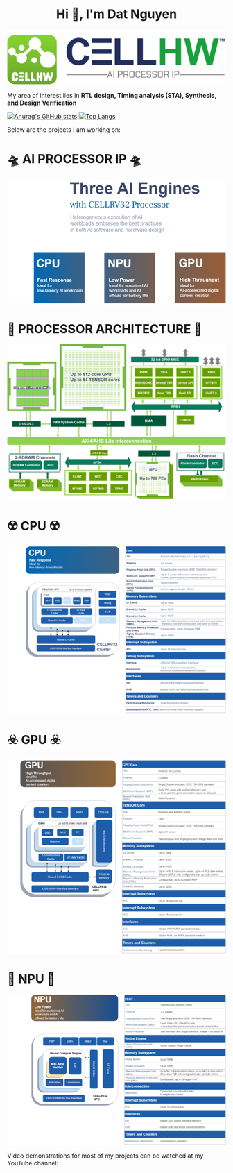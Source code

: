 <h1 align="center">Hi 👋, I'm Dat Nguyen</h1>
<p align="center" > <img src="https://github.com/DatNguyen97-VN/DatNguyen97-VN/blob/main/doc/cell-slogan.png" alt="Processor">
</p>

My area of interest lies in **RTL design, Timing analysis (STA), Synthesis, and Design Verification**  

[![Anurag's GitHub stats](https://github-readme-stats.vercel.app/api?username=DatNguyen97-VN&show_icons=true&theme=dracula)](https://github.com/anuraghazra/github-readme-stats)  [![Top Langs](https://github-readme-stats.vercel.app/api/top-langs/?username=DatNguyen97-VN&layout=compact&theme=buefy)](https://github.com/anuraghazra/github-readme-stats)

Below are the projects I am working on:  
# :flying_saucer: AI PROCESSOR IP :flying_saucer:
![three ai engines](https://github.com/DatNguyen97-VN/DatNguyen97-VN/blob/main/doc/title.png)  
# :dna: PROCESSOR ARCHITECTURE :dna:
![soc arc](https://github.com/DatNguyen97-VN/DatNguyen97-VN/blob/main/doc/cellrv32%20soc.png)  
# :radioactive: CPU :radioactive:
![cpu](https://github.com/DatNguyen97-VN/DatNguyen97-VN/blob/main/doc/cpu.png)  
# :biohazard: GPU :biohazard:
![gpu](https://github.com/DatNguyen97-VN/DatNguyen97-VN/blob/main/doc/gpu.png)  
# :rocket: NPU :rocket:
![npu](https://github.com/DatNguyen97-VN/DatNguyen97-VN/blob/main/doc/npu.png)  

Video demonstrations for most of my projects can be watched at my YouTube channel:
